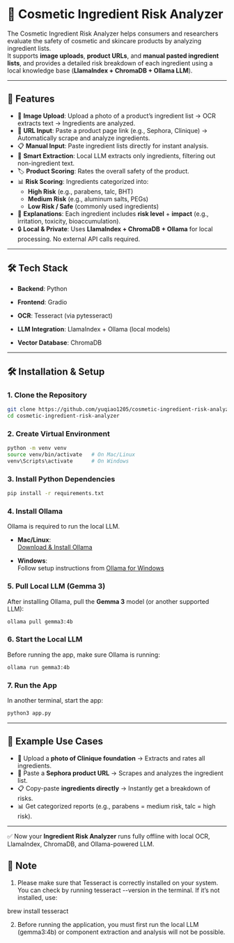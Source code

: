 # 🧴 Cosmetic Ingredient Risk Analyzer

The Cosmetic Ingredient Risk Analyzer helps consumers and researchers evaluate the safety of cosmetic and skincare products by analyzing ingredient lists.  
It supports **image uploads**, **product URLs**, and **manual pasted ingredient lists**, and provides a detailed risk breakdown of each ingredient using a local knowledge base (**LlamaIndex + ChromaDB + Ollama LLM**).

---

## 🚀 Features
- 📸 **Image Upload**: Upload a photo of a product’s ingredient list → OCR extracts text → Ingredients are analyzed.
- 🔗 **URL Input**: Paste a product page link (e.g., Sephora, Clinique) → Automatically scrape and analyze ingredients.
- 📋 **Manual Input**: Paste ingredient lists directly for instant analysis.
- 🧠 **Smart Extraction**: Local LLM extracts only ingredients, filtering out non-ingredient text.
- 🏷 **Product Scoring**: Rates the overall safety of the product.
- 📊 **Risk Scoring**: Ingredients categorized into:
  - **High Risk** (e.g., parabens, talc, BHT)
  - **Medium Risk** (e.g., aluminum salts, PEGs)
  - **Low Risk / Safe** (commonly used ingredients)
- 📝 **Explanations**: Each ingredient includes **risk level** + **impact** (e.g., irritation, toxicity, bioaccumulation).
- 🔒 **Local & Private**: Uses **LlamaIndex + ChromaDB + Ollama** for local processing. No external API calls required.

---

## 🛠 Tech Stack

- **Backend**: Python
- **Frontend**: Gradio

- **OCR**: Tesseract (via pytesseract) 

- **LLM Integration**: LlamaIndex + Ollama (local models)

- **Vector Database**: ChromaDB

---

## 🛠 Installation & Setup

### 1. Clone the Repository
```bash
git clone https://github.com/yuqiao1205/cosmetic-ingredient-risk-analyzer.git
cd cosmetic-ingredient-risk-analyzer
```

### 2. Create Virtual Environment
```bash
python -m venv venv
source venv/bin/activate   # On Mac/Linux
venv\Scripts\activate      # On Windows
```

### 3. Install Python Dependencies
```bash
pip install -r requirements.txt
```

### 4. Install Ollama
Ollama is required to run the local LLM.

- **Mac/Linux**:  
  [Download & Install Ollama](https://ollama.ai/download)

- **Windows**:  
  Follow setup instructions from [Ollama for Windows](https://ollama.ai/download/windows)

### 5. Pull Local LLM (Gemma 3)
After installing Ollama, pull the **Gemma 3** model (or another supported LLM):
```bash
ollama pull gemma3:4b
```

### 6. Start the Local LLM
Before running the app, make sure Ollama is running:
```bash
ollama run gemma3:4b
```

### 7. Run the App
In another terminal, start the app:
```bash
python3 app.py
```

---

## 🧪 Example Use Cases
- 📸 Upload a **photo of Clinique foundation** → Extracts and rates all ingredients.
- 🔗 Paste a **Sephora product URL** → Scrapes and analyzes the ingredient list.
- 📋 Copy-paste **ingredients directly** → Instantly get a breakdown of risks.
- 📊 Get categorized reports (e.g., parabens = medium risk, talc = high risk).

---

✅ Now your **Ingredient Risk Analyzer** runs fully offline with local OCR, LlamaIndex, ChromaDB, and Ollama-powered LLM.

## 📌 Note
1. Please make sure that Tesseract is correctly installed on your system. You can check by running tesseract --version in the terminal. If it’s not installed, use:

brew install tesseract

2. Before running the application, you must first run the local LLM (gemma3:4b) or component extraction and analysis will not be possible.


